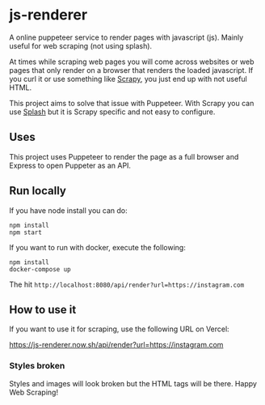 # js-renderer

A online puppeteer service to render pages with javascript (js). Mainly useful for web scraping (not using splash).

At times while scraping web pages you will come across websites or web pages that only render on a browser that renders the loaded javascript. If you curl it or use something like [Scrapy](https://scrapy.org/), you just end up with not useful HTML.

This project aims to solve that issue with Puppeteer. With Scrapy you can use [Splash](https://github.com/scrapy-plugins/scrapy-splash) but it is Scrapy specific and not easy to configure.

## Uses

This project uses Puppeteer to render the page as a full browser and Express to open Puppeter as an API.

## Run locally

If you have node install you can do:

```
npm install
npm start
```

If you want to run with docker, execute the following:

```
npm install
docker-compose up
```

The hit `http://localhost:8080/api/render?url=https://instagram.com`

## How to use it

If you want to use it for scraping, use the following URL on Vercel:

https://js-renderer.now.sh/api/render?url=https://instagram.com

### Styles broken

Styles and images will look broken but the HTML tags will be there. Happy Web Scraping!
